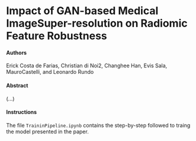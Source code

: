 # Impact of GAN-based Medical ImageSuper-resolution on Radiomic Feature Robustness

#### Authors
Erick Costa de Farias, Christian di Noi2, Changhee Han, Evis Sala, MauroCastelli, and Leonardo Rundo

#### Abstract
(...)

#### Instructions
The file `TraininPipeline.ipynb` contains the step-by-step followed to traing the model presented in the paper.
